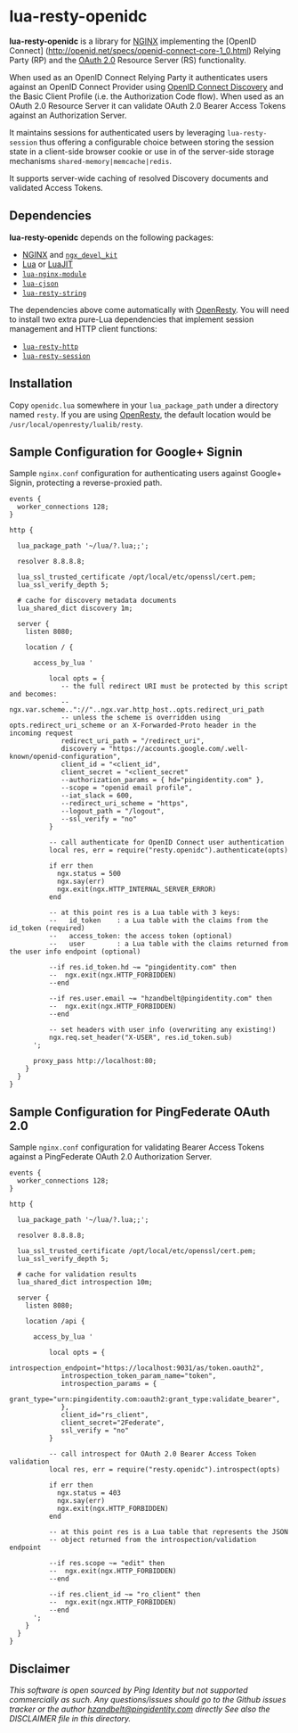# lua-resty-openidc

**lua-resty-openidc** is a library for [NGINX](http://nginx.org/) implementing the
[OpenID Connect] (http://openid.net/specs/openid-connect-core-1_0.html) Relying Party (RP)
and the [OAuth 2.0](https://tools.ietf.org/html/rfc6749) Resource Server (RS) functionality.

When used as an OpenID Connect Relying Party it authenticates users against an OpenID Connect
Provider using [OpenID Connect Discovery](http://openid.net/specs/openid-connect-discovery-1_0.html)
and the Basic Client Profile (i.e. the Authorization Code flow). When used as an OAuth 2.0
Resource Server it can validate OAuth 2.0 Bearer Access Tokens against an Authorization Server.

It maintains sessions for authenticated users by leveraging `lua-resty-session` thus offering
a configurable choice between storing the session state in a client-side browser cookie or use
in of the server-side storage mechanisms `shared-memory|memcache|redis`.

It supports server-wide caching of resolved Discovery documents and validated Access Tokens.

## Dependencies

**lua-resty-openidc** depends on the following packages:

- [NGINX](http://nginx.org/) and [`ngx_devel_kit`](https://github.com/simpl/ngx_devel_kit)
- [Lua](http://www.lua.org/) or [LuaJIT](http://luajit.org/luajit.html)
- [`lua-nginx-module`](https://github.com/openresty/lua-nginx-module)
- [`lua-cjson`](http://www.kyne.com.au/~mark/software/lua-cjson.php)
- [`lua-resty-string`](https://github.com/openresty/lua-resty-string)

The dependencies above come automatically with [OpenResty](http://openresty.org/). You will need
to install two extra pure-Lua dependencies that implement session management and HTTP client functions:

- [`lua-resty-http`](https://github.com/pintsized/lua-resty-http)
- [`lua-resty-session`](https://github.com/bungle/lua-resty-session)


## Installation

Copy `openidc.lua` somewhere in your `lua_package_path` under a directory named `resty`.
If you are using [OpenResty](http://openresty.org/), the default location would be `/usr/local/openresty/lualib/resty`.


## Sample Configuration for Google+ Signin

Sample `nginx.conf` configuration for authenticating users against Google+ Signin, protecting a reverse-proxied path.

```
events {
  worker_connections 128;
}

http {

  lua_package_path '~/lua/?.lua;;';

  resolver 8.8.8.8;
  
  lua_ssl_trusted_certificate /opt/local/etc/openssl/cert.pem;
  lua_ssl_verify_depth 5;
  
  # cache for discovery metadata documents
  lua_shared_dict discovery 1m;
 
  server {
    listen 8080;

    location / {

      access_by_lua '

          local opts = {
             -- the full redirect URI must be protected by this script and becomes:
             -- ngx.var.scheme.."://"..ngx.var.http_host..opts.redirect_uri_path
             -- unless the scheme is overridden using opts.redirect_uri_scheme or an X-Forwarded-Proto header in the incoming request
             redirect_uri_path = "/redirect_uri",
             discovery = "https://accounts.google.com/.well-known/openid-configuration",
             client_id = "<client_id",
             client_secret = "<client_secret"
             --authorization_params = { hd="pingidentity.com" },
             --scope = "openid email profile",
             --iat_slack = 600,
             --redirect_uri_scheme = "https",
             --logout_path = "/logout",
             --ssl_verify = "no"
          }

          -- call authenticate for OpenID Connect user authentication
          local res, err = require("resty.openidc").authenticate(opts)
          
          if err then
            ngx.status = 500
            ngx.say(err)
            ngx.exit(ngx.HTTP_INTERNAL_SERVER_ERROR)
          end
         
          -- at this point res is a Lua table with 3 keys:
          --   id_token    : a Lua table with the claims from the id_token (required)
          --   access_token: the access token (optional)
          --   user        : a Lua table with the claims returned from the user info endpoint (optional)
          
          --if res.id_token.hd ~= "pingidentity.com" then
          --  ngx.exit(ngx.HTTP_FORBIDDEN)
          --end

          --if res.user.email ~= "hzandbelt@pingidentity.com" then
          --  ngx.exit(ngx.HTTP_FORBIDDEN)
          --end

          -- set headers with user info (overwriting any existing!)
          ngx.req.set_header("X-USER", res.id_token.sub)                    
      ';

      proxy_pass http://localhost:80;
    }
  }
}
```

## Sample Configuration for PingFederate OAuth 2.0

Sample `nginx.conf` configuration for validating Bearer Access Tokens against a PingFederate OAuth 2.0 Authorization Server.

```
events {
  worker_connections 128;
}

http {

  lua_package_path '~/lua/?.lua;;';

  resolver 8.8.8.8;
  
  lua_ssl_trusted_certificate /opt/local/etc/openssl/cert.pem;
  lua_ssl_verify_depth 5;
  
  # cache for validation results
  lua_shared_dict introspection 10m;
 
  server {
    listen 8080;

    location /api {

      access_by_lua '
 
          local opts = {
             introspection_endpoint="https://localhost:9031/as/token.oauth2",
             introspection_token_param_name="token",
             introspection_params = {
				grant_type="urn:pingidentity.com:oauth2:grant_type:validate_bearer",
             },
             client_id="rs_client",
             client_secret="2Federate",
             ssl_verify = "no"
          }

          -- call introspect for OAuth 2.0 Bearer Access Token validation
          local res, err = require("resty.openidc").introspect(opts)
          
          if err then
            ngx.status = 403
            ngx.say(err)
            ngx.exit(ngx.HTTP_FORBIDDEN)
          end

          -- at this point res is a Lua table that represents the JSON
          -- object returned from the introspection/validation endpoint

          --if res.scope ~= "edit" then
          --  ngx.exit(ngx.HTTP_FORBIDDEN)
          --end

          --if res.client_id ~= "ro_client" then
          --  ngx.exit(ngx.HTTP_FORBIDDEN)
          --end          
      ';
    }
  }
}
```

## Disclaimer

*This software is open sourced by Ping Identity but not supported commercially
as such. Any questions/issues should go to the Github issues
tracker or the author [hzandbelt@pingidentity.com](mailto:hzandbelt@pingidentity.com)
directly See also the DISCLAIMER file in this directory.*
